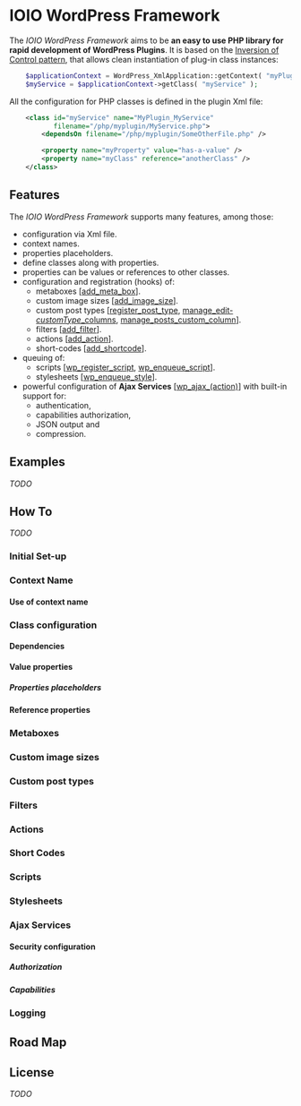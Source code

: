 IOIO WordPress Framework
========================

The *IOIO WordPress Framework* aims to be **an easy to use PHP library for rapid development of WordPress Plugins**. It is based on the [Inversion of Control pattern](http://en.wikipedia.org/wiki/Inversion_of_control), that allows clean instantiation of plug-in class instances:

```php
    $applicationContext = WordPress_XmlApplication::getContext( "myPlugin" );
	$myService = $applicationContext->getClass( "myService" );
```

All the configuration for PHP classes is defined in the plugin Xml file:

```xml
    <class id="myService" name="MyPlugin_MyService"
           filename="/php/myplugin/MyService.php">
        <dependsOn filename="/php/myplugin/SomeOtherFile.php" />

        <property name="myProperty" value="has-a-value" />
        <property name="myClass" reference="anotherClass" />
    </class>
```

## Features


The *IOIO WordPress Framework* supports many features, among those:

* configuration via Xml file.
* context names.
* properties placeholders.
* define classes along with properties.
* properties can be values or references to other classes. 
* configuration and registration (hooks) of:
  * metaboxes [[add_meta_box](http://codex.wordpress.org/Function_Reference/add_meta_box)].
  * custom image sizes [[add_image_size](http://codex.wordpress.org/Function_Reference/add_image_size)].
  * custom post types [[register_post_type](http://codex.wordpress.org/Function_Reference/register_post_type), [manage_edit-*customType*_columns](http://codex.wordpress.org/Plugin_API/Filter_Reference/manage_edit-post_type_columns), [manage_posts_custom_column](http://codex.wordpress.org/Plugin_API/Action_Reference/manage_posts_custom_column)].
  * filters [[add_filter](http://codex.wordpress.org/Function_Reference/add_filter)].
  * actions [[add_action](http://codex.wordpress.org/Function_Reference/add_action)].
  * short-codes [[add_shortcode](http://codex.wordpress.org/Function_Reference/add_shortcode)].
* queuing of:
  * scripts [[wp_register_script](http://codex.wordpress.org/Function_Reference/wp_register_script), [wp_enqueue_script](http://codex.wordpress.org/Function_Reference/wp_enqueue_script)].
  * stylesheets [[wp_enqueue_style](http://codex.wordpress.org/Function_Reference/wp_enqueue_style)].
* powerful configuration of **Ajax Services**  [[wp_ajax_(action)]("http://codex.wordpress.org/Plugin_API/Action_Reference/wp_ajax_(action)")] with built-in support for:
  * authentication,
  * capabilities authorization,
  * JSON output and
  * compression.

## Examples

*TODO*

## How To

*TODO*

### Initial Set-up

### Context Name

#### Use of context name

### Class configuration

#### Dependencies

#### Value properties

##### Properties placeholders

#### Reference properties

### Metaboxes

### Custom image sizes

### Custom post types

### Filters

### Actions

### Short Codes

### Scripts

### Stylesheets

### Ajax Services

#### Security configuration

##### Authorization

##### Capabilities

### Logging

## Road Map

## License

*TODO*